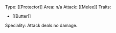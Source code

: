 Type: [[Protector]]
Area: n/a
Attack: [[Melee]]
Traits:
- [[Butter]]

Speciality: Attack deals no damage.